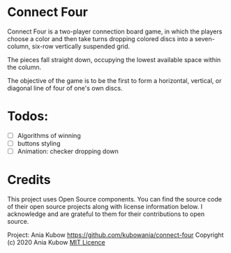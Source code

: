 # Connect Four
Connect Four is a two-player connection board game, in which the players choose a color and then take turns dropping colored discs into a seven-column, six-row vertically suspended grid. 

The pieces fall straight down, occupying the lowest available space within the column. 

The objective of the game is to be the first to form a horizontal, vertical, or diagonal line of four of one's own discs. 

# Todos:
- [ ] Algorithms of winning
- [ ] buttons styling
- [ ] Animation: checker dropping down

# Credits
This project uses Open Source components. You can find the source code of their open source projects along with license information below.  I acknowledge and are grateful to them for their contributions to open source.

Project: Ania Kubow https://github.com/kubowania/connect-four
Copyright (c) 2020 Ania Kubow
[MIT Licence](https://opensource.org/licenses/MIT)
